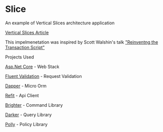 # Slice
An example of Vertical Slices architecture application

[Vertical Slices Article](https://jimmybogard.com/vertical-slice-architecture/)

This impelmenetation was inspired by Scott Walshin's talk ["Reinventng the Transaction Script"](https://www.youtube.com/watch?v=USSkidmaS6w)

Projects Used

[Asp.Net Core](https://github.com/dotnet/aspnetcore) - Web Stack

[Fluent Validation](https://fluentvalidation.net/) - Request Validation

[Dapper](https://stackexchange.github.io/Dapper/) - Micro Orm

[Refit](https://reactiveui.github.io/refit/) - Api Client 

[Brighter](https://paramore.readthedocs.io/en/latest/) - Command Library

[Darker](https://github.com/BrighterCommand/Darker) - Query Library

[Polly](https://github.com/App-vNext/Polly) - Policy Library

